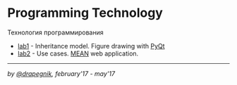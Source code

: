 # Programming Technology

Технология программирования

- [lab1](https://github.com/Drapegnik/bsu/tree/master/technology/lab1) -
  Inheritance model. Figure drawing with
  [PyQt](https://riverbankcomputing.com/software/pyqt/intro)
- [lab2](http://drapegnik.github.io/bsu/technology/lab2/) - Use cases.
  [MEAN](http://mean.io/) web application.

---

_by [@drapegnik](https://github.com/Drapegnik), february'17 - may'17_
